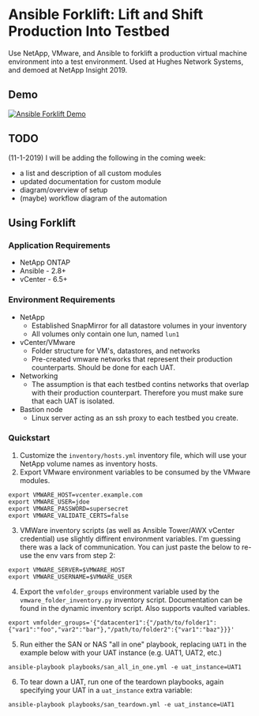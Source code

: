 # Ansible Forklift: Lift and Shift Production Into Testbed
Use NetApp, VMware, and Ansible to forklift a production virtual machine environment into a test environment. Used at Hughes Network Systems, and demoed at NetApp Insight 2019.

## Demo
[![Ansible Forklift Demo](http://img.youtube.com/vi/sEPM_Mq4G7o/0.jpg)](https://youtu.be/sEPM_Mq4G7o)

## TODO
(11-1-2019) I will be adding the following in the coming week:
* a list and description of all custom modules
* updated documentation for custom module
* diagram/overview of setup
* (maybe) workflow diagram of the automation

## Using Forklift

### Application Requirements

* NetApp ONTAP 
* Ansible - 2.8+
* vCenter - 6.5+

### Environment Requirements

* NetApp
  - Established SnapMirror for all datastore volumes in your inventory
  - All volumes only contain one lun, named `lun1`
* vCenter/VMware
  - Folder structure for VM's, datastores, and networks
  - Pre-created vmware networks that represent their production counterparts. Should be done for each UAT.
* Networking
  - The assumption is that each testbed contins networks that overlap with their production counterpart. Therefore you must make sure that each UAT is isolated.
* Bastion node
  - Linux server acting as an ssh proxy to each testbed you create.

### Quickstart

1. Customize the `inventory/hosts.yml` inventory file, which will use your NetApp volume names as inventory hosts.
2. Export VMware environment variables to be consumed by the VMware modules.
```
export VMWARE_HOST=vcenter.example.com
export VMWARE_USER=jdoe
export VMWARE_PASSWORD=supersecret
export VMWARE_VALIDATE_CERTS=false
```
3. VMWare inventory scripts (as well as Ansible Tower/AWX vCenter credential) use slightly diffirent environment variables. I'm guessing there was a lack of communication. You can just paste the below to re-use the env vars from step 2:
```
export VMWARE_SERVER=$VMWARE_HOST
export VMWARE_USERNAME=$VMWARE_USER
```
4. Export the `vmfolder_groups` environment variable used by the `vmware_folder_inventory.py` inventory script. Documentation can be found in the dynamic inventory script. Also supports vaulted variables.
```
export vmfolder_groups='{"datacenter1":{"/path/to/folder1":{"var1":"foo","var2":"bar"},"/path/to/folder2":{"var1":"baz"}}}'
```
5. Run either the SAN or NAS "all in one" playbook, replacing `UAT1` in the example below with your UAT instance (e.g. UAT1, UAT2, etc.)
```
ansible-playbook playbooks/san_all_in_one.yml -e uat_instance=UAT1
```
6. To tear down a UAT, run one of the teardown playbooks, again specifying your UAT in a `uat_instance` extra variable: 
```
ansible-playbook playbooks/san_teardown.yml -e uat_instance=UAT1
```
